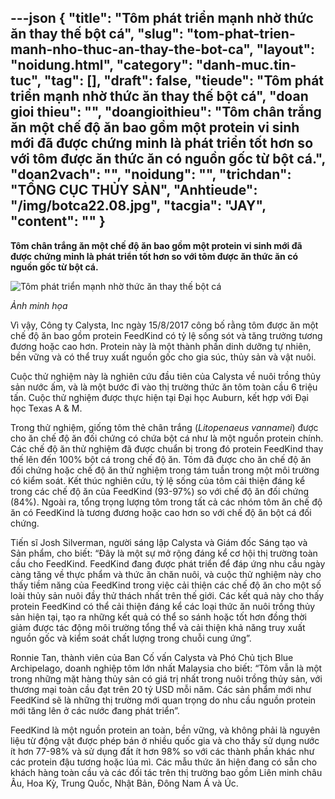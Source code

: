---json
{
    "title": "Tôm phát triển mạnh nhờ thức ăn thay thế bột cá",
    "slug": "tom-phat-trien-manh-nho-thuc-an-thay-the-bot-ca",
    "layout": "noidung.html",
    "category": "danh-muc.tin-tuc",
    "tag": [],
    "draft": false,
    "tieude": "Tôm phát triển mạnh nhờ thức ăn thay thế bột cá",
    "doan gioi thieu": "",
    "doangioithieu": "Tôm chân trắng ăn một chế độ ăn bao gồm một protein vi sinh mới đã được chứng minh là phát triển tốt hơn so với tôm được ăn thức ăn có nguồn gốc từ bột cá.",
    "doan2vach": "",
    "noidung": "",
    "trichdan": "TỔNG CỤC THỦY SẢN",
    "Anhtieude": "/img/botca22.08.jpg",
    "tacgia": "JAY",
    "__content__": ""
}
---
<p><span style="font-size:14px"><strong>T&ocirc;m ch&acirc;n trắng ăn một chế độ ăn bao gồm một protein vi sinh mới đ&atilde; được chứng minh l&agrave; ph&aacute;t triển tốt hơn so với t&ocirc;m được ăn thức ăn c&oacute; nguồn gốc từ bột c&aacute;.</strong></span></p>

<p><span style="font-size:14px"><img alt="Tôm phát triển mạnh nhờ thức ăn thay thế bột cá" src="https://tongcucthuysan.gov.vn/portals/0/thucantom.jpg" /></span></p>

<p><span style="font-size:14px"><em>Ảnh minh họa</em></span></p>

<p><span style="font-size:14px">V&igrave; vậy, C&ocirc;ng ty Calysta, Inc ng&agrave;y 15/8/2017 c&ocirc;ng bố rằng t&ocirc;m được ăn một chế độ ăn bao gồm protein FeedKind c&oacute; tỷ lệ sống s&oacute;t v&agrave; tăng trưởng tương đương hoặc cao hơn. Protein n&agrave;y l&agrave; một th&agrave;nh phần dinh dưỡng tự nhi&ecirc;n, bền vững v&agrave; c&oacute; thể truy xuất nguồn gốc cho gia s&uacute;c, thủy sản v&agrave; vật nu&ocirc;i.</span></p>

<p><span style="font-size:14px">Cuộc thử nghiệm n&agrave;y l&agrave; nghi&ecirc;n cứu đầu ti&ecirc;n của Calysta về nu&ocirc;i trồng thủy sản nước ấm, v&agrave; l&agrave; một bước đi v&agrave;o thị trường thức ăn t&ocirc;m to&agrave;n cầu 6 triệu tấn. Cuộc thử nghiệm được thực hiện tại Đại học Auburn, kết hợp với Đại học Texas A &amp; M.</span></p>

<p><span style="font-size:14px">Trong thử nghiệm, giống t&ocirc;m thẻ ch&acirc;n trắng (<em>Litopenaeus vannamei</em>) được cho ăn chế độ ăn đối chứng c&oacute; chứa bột c&aacute; như l&agrave; một nguồn protein ch&iacute;nh. C&aacute;c chế độ ăn thử nghiệm đ&atilde; được chuẩn bị trong đ&oacute; protein FeedKind thay thế l&ecirc;n đến 100% bột c&aacute; trong chế độ ăn. T&ocirc;m đ&atilde; được cho ăn chế độ ăn đối chứng hoặc chế độ ăn thử nghiệm trong t&aacute;m tuần trong một m&ocirc;i trường c&oacute; kiểm so&aacute;t. Kết th&uacute;c nghi&ecirc;n cứu, tỷ lệ sống của t&ocirc;m cải thiện đ&aacute;ng kể trong c&aacute;c chế độ ăn của FeedKind (93-97%) so với chế độ ăn đối chứng (84%). Ngo&agrave;i ra, tổng trọng lượng t&ocirc;m trong tất cả c&aacute;c nh&oacute;m t&ocirc;m ăn chế độ ăn c&oacute; FeedKind l&agrave; tương đương hoặc cao hơn so với chế độ ăn bột c&aacute; đối chứng.</span></p>

<p><span style="font-size:14px">Tiến sĩ Josh Silverman, người s&aacute;ng lập Calysta v&agrave; Gi&aacute;m đốc S&aacute;ng tạo v&agrave; Sản phẩm, cho biết: &ldquo;Đ&acirc;y l&agrave; một sự mở rộng đ&aacute;ng kể cơ hội thị trường to&agrave;n cầu cho FeedKind. FeedKind đang được ph&aacute;t triển để đ&aacute;p ứng nhu cầu ng&agrave;y c&agrave;ng tăng về thực phẩm v&agrave; thức ăn chăn nu&ocirc;i, v&agrave; cuộc thử nghiệm n&agrave;y cho thấy tiềm năng của FeedKind trong việc cải thiện c&aacute;c chế độ ăn cho một số lo&agrave;i thủy sản nu&ocirc;i đầy thử th&aacute;ch nhất tr&ecirc;n thế giới. C&aacute;c kết quả n&agrave;y cho thấy protein FeedKind c&oacute; thể cải thiện đ&aacute;ng kể c&aacute;c loại thức ăn nu&ocirc;i trồng thủy sản hiện tại, tạo ra những kết quả c&oacute; thể so s&aacute;nh hoặc tốt hơn đồng thời giảm được t&aacute;c động m&ocirc;i trường tổng thể v&agrave; cải thiện khả năng truy xuất nguồn gốc v&agrave; kiểm so&aacute;t chất lượng trong chuỗi cung ứng&rdquo;.</span></p>

<p><span style="font-size:14px">Ronnie Tan, th&agrave;nh vi&ecirc;n của Ban Cố vấn Calysta v&agrave; Ph&oacute; Chủ tịch Blue Archipelago, doanh nghiệp t&ocirc;m lớn nhất Malaysia cho biết: &ldquo;T&ocirc;m vẫn l&agrave; một trong những mặt h&agrave;ng thủy sản c&oacute; gi&aacute; trị nhất trong nu&ocirc;i trồng thủy sản, với thương mại to&agrave;n cầu đạt tr&ecirc;n 20 tỷ USD mỗi năm. C&aacute;c sản phẩm mới như FeedKind sẽ l&agrave; những thị trường mới quan trọng do nhu cầu nguồn protein mới tăng l&ecirc;n ở c&aacute;c nước đang ph&aacute;t triển&rdquo;.</span></p>

<p><span style="font-size:14px">FeedKind l&agrave; một nguồn protein an to&agrave;n, bền vững, v&agrave; kh&ocirc;ng phải l&agrave; nguy&ecirc;n liệu từ động vật được ph&eacute;p b&aacute;n ở nhiều quốc gia v&agrave; cho thấy sử dụng nước &iacute;t hơn 77-98% v&agrave; sử dụng đất &iacute;t hơn 98% so với c&aacute;c th&agrave;nh phần kh&aacute;c như c&aacute;c protein đậu tương hoặc l&uacute;a m&igrave;. C&aacute;c mẫu thức ăn hiện đang c&oacute; sẵn cho kh&aacute;ch h&agrave;ng to&agrave;n cầu v&agrave; c&aacute;c đối t&aacute;c tr&ecirc;n thị trường bao gồm Li&ecirc;n minh ch&acirc;u &Acirc;u, Hoa Kỳ, Trung Quốc, Nhật Bản, Đ&ocirc;ng Nam &Aacute; v&agrave; &Uacute;c.</span></p>
